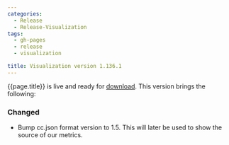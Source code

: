 ```yaml
---
categories:
  - Release
  - Release-Visualization
tags:
  - gh-pages
  - release
  - visualization

title: Visualization version 1.136.1
---
```


{{page.title}} is live and ready for [download](https://github.com/MaibornWolff/codecharta/releases/tag/vis-1.136.1).
This version brings the following:

### Changed

- Bump cc.json format version to 1.5. This will later be used to show the source of our metrics.